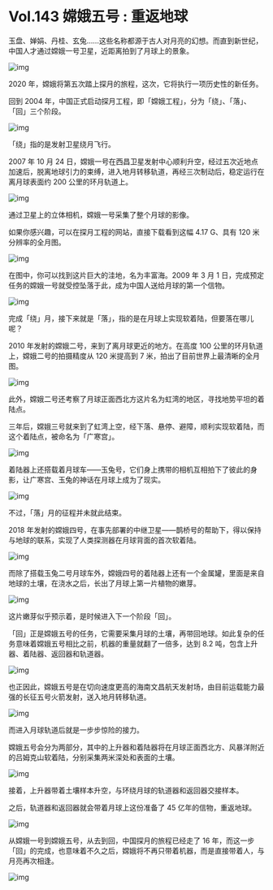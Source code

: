 # Vol.143 嫦娥五号 : 重返地球

玉盘、婵娟、丹桂、玄兔……这些名称都源于古人对月亮的幻想。而直到新世纪，中国人才通过嫦娥一号卫星，近距离拍到了月球上的景象。

![img](https://cdn.jsdelivr.net/gh/just-prog/static/img/202108282156575.gif)

2020 年，嫦娥将第五次踏上探月的旅程，这次，它将执行一项历史性的新任务。

回到 2004 年，中国正式启动探月工程，即「嫦娥工程」，分为「绕」、「落」、「回」三个阶段。

![img](https://cdn.jsdelivr.net/gh/just-prog/static/img/202108282156214.jpeg)

「绕」指的是发射卫星绕月飞行。

2007 年 10 月 24 日，嫦娥一号在西昌卫星发射中心顺利升空，经过五次近地点加速后，脱离地球引力的束缚，进入地月转移轨道，再经三次制动后，稳定运行在离月球表面约 200 公里的环月轨道上。

![img](https://cdn.jsdelivr.net/gh/just-prog/static/img/202108282157763.gif)

通过卫星上的立体相机，嫦娥一号采集了整个月球的影像。

如果你感兴趣，可以在探月工程的网站，直接下载看到这幅 4.17 G、具有 120 米分辨率的全月图。

![img](https://cdn.jsdelivr.net/gh/just-prog/static/img/202108282157176.jpeg)

在图中，你可以找到这片巨大的洼地，名为丰富海。2009 年 3 月 1 日，完成预定任务的嫦娥一号就受控坠落于此，成为中国人送给月球的第一个信物。

![img](https://cdn.jsdelivr.net/gh/just-prog/static/img/202108282157624.jpeg)

完成「绕」月，接下来就是「落」，指的是在月球上实现软着陆，但要落在哪儿呢？

2010 年发射的嫦娥二号，来到了离月球更近的地方。在高度 100 公里的环月轨道上，嫦娥二号的拍摄精度从 120 米提高到 7 米，拍出了目前世界上最清晰的全月图。

![img](https://cdn.jsdelivr.net/gh/just-prog/static/img/202108282157135.jpeg)

此外，嫦娥二号还考察了月球正面西北方这片名为虹湾的地区，寻找地势平坦的着陆点。

三年后，嫦娥三号就来到了虹湾上空，经下落、悬停、避障，顺利实现软着陆，而这个着陆点，被命名为「广寒宫」。

![img](https://cdn.jsdelivr.net/gh/just-prog/static/img/202108282157483.jpeg)

着陆器上还搭载着月球车——玉兔号，它们身上携带的相机互相拍下了彼此的身影，让广寒宫、玉兔的神话在月球上成为了现实。

![img](https://cdn.jsdelivr.net/gh/just-prog/static/img/202108282157037.jpeg)

不过，「落」月的征程并未就此结束。

2018 年发射的嫦娥四号，在事先部署的中继卫星——鹊桥号的帮助下，得以保持与地球的联系，实现了人类探测器在月球背面的首次软着陆。

![img](https://cdn.jsdelivr.net/gh/just-prog/static/img/202108282157531.jpeg)

而除了搭载玉兔二号月球车外，嫦娥四号的着陆器上还有一个金属罐，里面是来自地球的土壤，在浇水之后，长出了月球上第一片植物的嫩芽。

![img](https://cdn.jsdelivr.net/gh/just-prog/static/img/202108282157584.jpeg)

这片嫩芽似乎预示着，是时候进入下一个阶段「回」。

「回」正是嫦娥五号的任务，它需要采集月球的土壤，再带回地球。如此复杂的任务意味着嫦娥五号相比之前，机器的重量就翻了一倍多，达到 8.2 吨，包含上升器、着陆器、返回器和轨道器。

![img](https://cdn.jsdelivr.net/gh/just-prog/static/img/202108282158090.gif)

也正因此，嫦娥五号是在切向速度更高的海南文昌航天发射场，由目前运载能力最强的长征五号火箭发射，送入地月转移轨道。

![img](https://cdn.jsdelivr.net/gh/just-prog/static/img/202108282158288.jpeg)

而进入月球轨道后就是一步步惊险的接力。

嫦娥五号会分为两部分，其中的上升器和着陆器将在月球正面西北方、风暴洋附近的吕姆克山软着陆，分别采集两米深处和表面的土壤。

![img](https://cdn.jsdelivr.net/gh/just-prog/static/img/202108282158882.gif)

接着，上升器带着土壤样本升空，与环绕月球的轨道器和返回器交接样本。

之后，轨道器和返回器就会带着月球上这份准备了 45 亿年的信物，重返地球。

![img](https://cdn.jsdelivr.net/gh/just-prog/static/img/202108282158392.gif)

从嫦娥一号到嫦娥五号，从去到回，中国探月的旅程已经走了 16 年，而这一步「回」的完成，也意味着不久之后，嫦娥将不再只带着机器，而是直接带着人，与月亮再次相逢。

![img](https://cdn.jsdelivr.net/gh/just-prog/static/img/202108282158426.gif)
